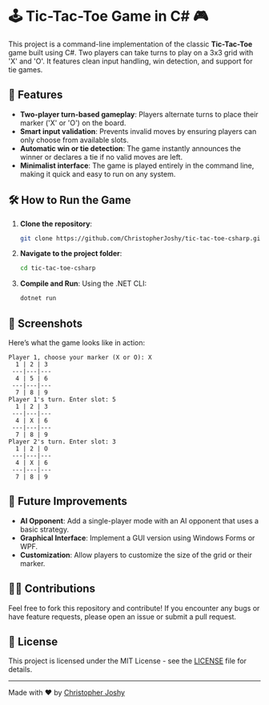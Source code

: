 # 🕹️ Tic-Tac-Toe Game in C# 🎮

This project is a command-line implementation of the classic **Tic-Tac-Toe** game built using C#. Two players can take turns to play on a 3x3 grid with 'X' and 'O'. It features clean input handling, win detection, and support for tie games.

## 🎯 Features
- **Two-player turn-based gameplay**: Players alternate turns to place their marker ('X' or 'O') on the board.
- **Smart input validation**: Prevents invalid moves by ensuring players can only choose from available slots.
- **Automatic win or tie detection**: The game instantly announces the winner or declares a tie if no valid moves are left.
- **Minimalist interface**: The game is played entirely in the command line, making it quick and easy to run on any system.

## 🛠️ How to Run the Game

1. **Clone the repository**:
    ```bash
    git clone https://github.com/ChristopherJoshy/tic-tac-toe-csharp.git
    ```

2. **Navigate to the project folder**:
    ```bash
    cd tic-tac-toe-csharp
    ```

3. **Compile and Run**:
    Using the .NET CLI:
    ```bash
    dotnet run
    ```

## 📸 Screenshots

Here’s what the game looks like in action:

```
Player 1, choose your marker (X or O): X
  1 | 2 | 3
 ---|---|---
  4 | 5 | 6
 ---|---|---
  7 | 8 | 9
Player 1's turn. Enter slot: 5
  1 | 2 | 3
 ---|---|---
  4 | X | 6
 ---|---|---
  7 | 8 | 9
Player 2's turn. Enter slot: 3
  1 | 2 | O
 ---|---|---
  4 | X | 6
 ---|---|---
  7 | 8 | 9
```

## 🚀 Future Improvements

- **AI Opponent**: Add a single-player mode with an AI opponent that uses a basic strategy.
- **Graphical Interface**: Implement a GUI version using Windows Forms or WPF.
- **Customization**: Allow players to customize the size of the grid or their marker.

## 🧑‍💻 Contributions
Feel free to fork this repository and contribute! If you encounter any bugs or have feature requests, please open an issue or submit a pull request.

## 📄 License
This project is licensed under the MIT License - see the [LICENSE](LICENSE) file for details.

---

Made with ❤️ by [Christopher Joshy](https://github.com/ChristopherJoshy)
